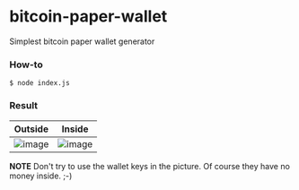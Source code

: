 # bitcoin-paper-wallet

Simplest bitcoin paper wallet generator

### How-to

```
$ node index.js
```

### Result

Outside             |  Inside
:-------------------------:|:-------------------------:
![image](https://user-images.githubusercontent.com/675812/33431155-8eaed474-d5d3-11e7-875e-934a0f0ae3fa.png)  |  ![image](https://user-images.githubusercontent.com/675812/33431181-9ca80cda-d5d3-11e7-90db-0b8ae64de7be.png)



**NOTE** Don't try to use the wallet keys in the picture. Of course they have no money inside. ;-)
